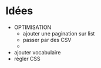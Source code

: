 # Idées
- OPTIMISATION
    * ajouter une pagination sur list
    * passer par des CSV
    * 
- ajouter vocabulaire
- régler CSS